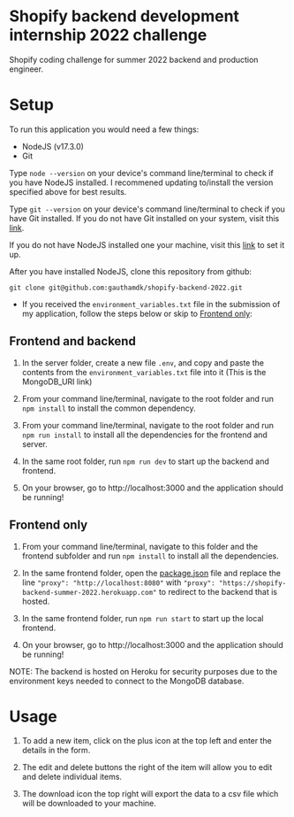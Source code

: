 # Shopify backend development internship 2022 challenge

Shopify coding challenge for summer 2022 backend and production engineer.

# Setup

To run this application you would need a few things:

- NodeJS (v17.3.0)
- Git

Type `node --version` on your device's command line/terminal to check if you have NodeJS installed. I recommened updating to/install the version specified above for best results.

Type `git --version` on your device's command line/terminal to check if you have Git installed. If you do not have Git installed on your system, visit this [link](https://git-scm.com/downloads).

If you do not have NodeJS installed one your machine, visit this [link](https://nodejs.org/en/download/) to set it up.

After you have installed NodeJS, clone this repository from github:

`git clone git@github.com:gauthamdk/shopify-backend-2022.git`

- If you received the `environment_variables.txt` file in the submission of my application, follow the steps below or skip to [Frontend only](#frontend-only):

## Frontend and backend

1. In the server folder, create a new file `.env`, and copy and paste the contents from the `environment_variables.txt` file into it (This is the MongoDB_URI link)

2. From your command line/terminal, navigate to the root folder and run `npm install` to install the common dependency.

3. From your command line/terminal, navigate to the root folder and run `npm run install` to install all the dependencies for the frontend and server.

4. In the same root folder, run `npm run dev` to start up the backend and frontend.

5. On your browser, go to http://localhost:3000 and the application should be running!

## Frontend only

1. From your command line/terminal, navigate to this folder and the frontend subfolder and run `npm install` to install all the dependencies.

2. In the same frontend folder, open the [package.json](./frontend/package.json) file and replace the line `"proxy": "http://localhost:8080"` with `"proxy": "https://shopify-backend-summer-2022.herokuapp.com"` to redirect to the backend that is hosted.

3. In the same frontend folder, run `npm run start` to start up the local frontend.

4. On your browser, go to http://localhost:3000 and the application should be running!

NOTE: The backend is hosted on Heroku for security purposes due to the environment keys needed to connect to the MongoDB database.

# Usage

1. To add a new item, click on the plus icon at the top left and enter the details in the form.

2. The edit and delete buttons the right of the item will allow you to edit and delete individual items.

3. The download icon the top right will export the data to a csv file which will be downloaded to your machine.
